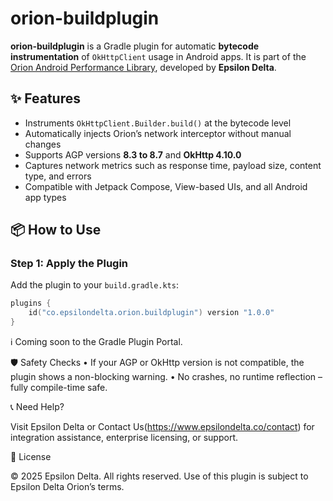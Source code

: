 # orion-buildplugin

**orion-buildplugin** is a Gradle plugin for automatic **bytecode instrumentation** of `OkHttpClient` usage in Android apps. It is part of the [Orion Android Performance Library](https://www.epsilondelta.co/orion/index), developed by **Epsilon Delta**.

## ✨ Features

- Instruments `OkHttpClient.Builder.build()` at the bytecode level
- Automatically injects Orion’s network interceptor without manual changes
- Supports AGP versions **8.3 to 8.7** and **OkHttp 4.10.0**
- Captures network metrics such as response time, payload size, content type, and errors
- Compatible with Jetpack Compose, View-based UIs, and all Android app types

## 📦 How to Use

### Step 1: Apply the Plugin

Add the plugin to your `build.gradle.kts`:

```kotlin
plugins {
    id("co.epsilondelta.orion.buildplugin") version "1.0.0"
}
```

ℹ️ Coming soon to the Gradle Plugin Portal.


🛡️ Safety Checks
	•	If your AGP or OkHttp version is not compatible, the plugin shows a non-blocking warning.
	•	No crashes, no runtime reflection – fully compile-time safe.

📞 Need Help?

Visit Epsilon Delta or Contact Us(https://www.epsilondelta.co/contact) for integration assistance, enterprise licensing, or support.

📝 License

© 2025 Epsilon Delta. All rights reserved.
Use of this plugin is subject to Epsilon Delta Orion’s terms.

